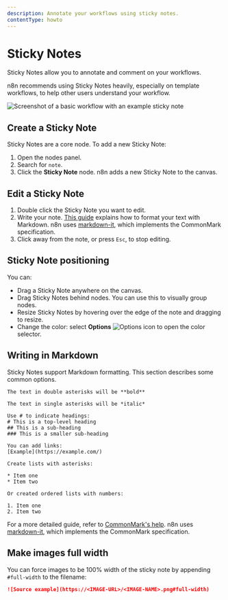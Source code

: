 ```yaml
---
description: Annotate your workflows using sticky notes.
contentType: howto
---
```


# Sticky Notes

Sticky Notes allow you to annotate and comment on your workflows.

n8n recommends using Sticky Notes heavily, especially on template workflows, to help other users understand your workflow.

![Screenshot of a basic workflow with an example sticky note](/_images/workflows/components/stickies/example-sticky-note.png)

## Create a Sticky Note

Sticky Notes are a core node. To add a new Sticky Note:

1. Open the nodes panel.
2. Search for `note`.
3. Click the **Sticky Note** node. n8n adds a new Sticky Note to the canvas.

## Edit a Sticky Note

1. Double click the Sticky Note you want to edit.
2. Write your note. [This guide](https://commonmark.org/help/) explains how to format your text with Markdown. n8n uses [markdown-it](https://github.com/markdown-it/markdown-it), which implements the CommonMark specification. 
3. Click away from the note, or press `Esc`, to stop editing.

## Sticky Note positioning

You can:

* Drag a Sticky Note anywhere on the canvas.
* Drag Sticky Notes behind nodes. You can use this to visually group nodes.
* Resize Sticky Notes by hovering over the edge of the note and dragging to resize.
* Change the color: select **Options** <span class="inline-image">![Options icon](/_images/common-icons/three-dot-options-menu.png)</span> to open the color selector.

## Writing in Markdown

Sticky Notes support Markdown formatting. This section describes some common options.

```
The text in double asterisks will be **bold**

The text in single asterisks will be *italic*

Use # to indicate headings:
# This is a top-level heading
## This is a sub-heading
### This is a smaller sub-heading

You can add links:
[Example](https://example.com/)

Create lists with asterisks:

* Item one
* Item two

Or created ordered lists with numbers:

1. Item one
2. Item two
```

For a more detailed guide, refer to [CommonMark's help](https://commonmark.org/help/). n8n uses [markdown-it](https://github.com/markdown-it/markdown-it), which implements the CommonMark specification.

## Make images full width

You can force images to be 100% width of the sticky note by appending `#full-width` to the filename:

```markdown
![Source example](https://<IMAGE-URL>/<IMAGE-NAME>.png#full-width)
```
